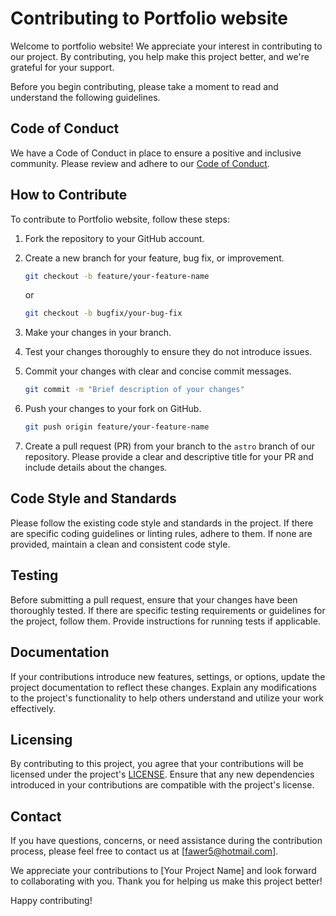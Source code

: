 # Contributing to Portfolio website

Welcome to portfolio website! We appreciate your interest in contributing to our project. By contributing, you help make this project better, and we're grateful for your support.

Before you begin contributing, please take a moment to read and understand the following guidelines.

## Code of Conduct

We have a Code of Conduct in place to ensure a positive and inclusive community. Please review and adhere to our [Code of Conduct](CODE_OF_CONDUCT.md).

## How to Contribute

To contribute to Portfolio website, follow these steps:

1. Fork the repository to your GitHub account.
2. Create a new branch for your feature, bug fix, or improvement.

   ```bash
   git checkout -b feature/your-feature-name
   ```

   or

   ```bash
   git checkout -b bugfix/your-bug-fix
   ```

3. Make your changes in your branch.
4. Test your changes thoroughly to ensure they do not introduce issues.
5. Commit your changes with clear and concise commit messages.

   ```bash
   git commit -m "Brief description of your changes"
   ```

6. Push your changes to your fork on GitHub.

   ```bash
   git push origin feature/your-feature-name
   ```

7. Create a pull request (PR) from your branch to the `astro` branch of our repository. Please provide a clear and descriptive title for your PR and include details about the changes.

## Code Style and Standards

Please follow the existing code style and standards in the project. If there are specific coding guidelines or linting rules, adhere to them. If none are provided, maintain a clean and consistent code style.

## Testing

Before submitting a pull request, ensure that your changes have been thoroughly tested. If there are specific testing requirements or guidelines for the project, follow them. Provide instructions for running tests if applicable.

## Documentation

If your contributions introduce new features, settings, or options, update the project documentation to reflect these changes. Explain any modifications to the project's functionality to help others understand and utilize your work effectively.

## Licensing

By contributing to this project, you agree that your contributions will be licensed under the project's [LICENSE](LICENSE.md). Ensure that any new dependencies introduced in your contributions are compatible with the project's license.

## Contact

If you have questions, concerns, or need assistance during the contribution process, please feel free to contact us at [fawer5@hotmail.com].

We appreciate your contributions to [Your Project Name] and look forward to collaborating with you. Thank you for helping us make this project better!

Happy contributing!
